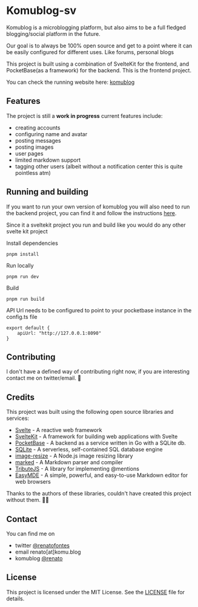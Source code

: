 # Komublog-sv
Komublog is a microblogging platform, but also aims to be a full fledged blogging/social platform in the future.

Our goal is to always be 100% open source and get to a point where it can be easily configured for different uses. Like forums, personal blogs 

This project is built using a combination of SvelteKit for the frontend, and PocketBase(as a framework) for the backend. This is the frontend project.

You can check the running website here: [komublog](https://komu.blog)

## Features
The project is still a **work in progress** current features include:
* creating accounts
* configuring name and avatar
* posting messages
* posting images
* user pages
* limited markdown support
* tagging other users (albeit without a notification center this is quite pointless atm)

## Running and building
If you want to run your own version of komublog you will also need to run the backend project, you can find it and follow the instructions [here](https://github.com/Komunumos/komuback).

Since it a sveltekit project you run and build like you would do any other svelte kit project

Install dependencies
```
pnpm install
```

Run locally
```
pnpm run dev
```

Build
```
pnpm run build
```

API Url needs to be configured to point to your pocketbase instance in the config.ts file
```
export default {
    apiUrl: "http://127.0.0.1:8090"
}
```

## Contributing
I don't have a defined way of contributing right now, if you are interesting contact me on twitter/email. 👀

## Credits
This project was built using the following open source libraries and services:

- [Svelte](https://svelte.dev/) - A reactive web framework
- [SvelteKit](https://kit.svelte.dev/) - A framework for building web applications with Svelte
- [PocketBase](https://www.pocketbase.io/) - A backend as a service written in Go with a SQLite db.
- [SQLite](https://sqlite.org/) - A serverless, self-contained SQL database engine
- [image-resize](https://github.com/scalableminds/image-resize) - A Node.js image resizing library
- [marked](https://marked.js.org/) - A Markdown parser and compiler
- [TributeJS](https://github.com/zurb/tribute) - A library for implementing @mentions
- [EasyMDE](https://github.com/Ionaru/easy-markdown-editor) - A simple, powerful, and easy-to-use Markdown editor for web browsers

Thanks to the authors of these libraries, couldn't have created this project without them. 🙏🏻

## Contact
You can find me on 
- twitter [@renatofontes](https://twitter.com/renatofontes)
- email renato[at]komu.blog
- komublog [@renato](https://komu.blog/@renato)

## License

This project is licensed under the MIT License. See the [LICENSE](LICENSE) file for details.